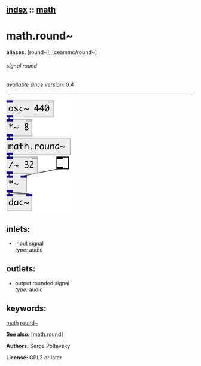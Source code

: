 [index](index.html) :: [math](category_math.html)
---

# math.round~
**aliases:** [round\~], [ceammc/round\~]


###### signal round

*available since version:* 0.4

---




[![example](../examples/img/math.round~.jpg)](../examples/pd/math.round~.pd)









## inlets:

* input signal<br>
_type:_ audio



## outlets:

* output rounded signal<br>
_type:_ audio



## keywords:

[math](keywords/math.html)
[round~](keywords/round~.html)



**See also:**
[\[math.round\]](math.round.html)




**Authors:** Serge Poltavsky




**License:** GPL3 or later





